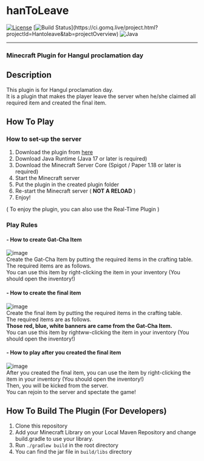 # hanToLeave
[![License](https://img.shields.io/badge/License-Apache%202.0-blue.svg)](https://opensource.org/licenses/Apache-2.0)
[![Build Status](http://ci.gomq.live/app/rest/builds/buildType:(project:HanToLeave)/statusIcon)](https://ci.gomq.live/project.html?projectId=Hantoleave&tab=projectOverview)
![Java](https://img.shields.io/badge/Java-ED8B00?logo=java&logoColor=white)
-- -- --
### Minecraft Plugin for Hangul proclamation day

## Description
This plugin is for Hangul proclamation day. <br/>
It is a plugin that makes the player leave the server when he/she claimed all required item and created the final item.

## How To Play
### How to set-up the server
1. Download the plugin from [here](https://github.com/igomq/hantoleave/releases/latest)
2. Download Java Runtime (Java 17 or later is required)
3. Download the Minecraft Server Core (Spigot / Paper 1.18 or later is required)
4. Start the Minecraft server
5. Put the plugin in the created plugin folder
6. Re-start the Minecraft server ( **NOT A RELOAD** )
7. Enjoy!

( To enjoy the plugin, you can also use the Real-Time Plugin )

### Play Rules 
#### - How to create Gat-Cha Item
![image](https://user-images.githubusercontent.com/48321102/194753614-305f39bd-14f1-47e4-ad75-78329bfa3cf1.png)
<br/> Create the Gat-Cha Item by putting the required items in the crafting table. <br/>
The required items are as follows. <br/>
You can use this item by right-clicking the item in your inventory (You should open the inventory!) 
#### - How to create the final item
![image](https://user-images.githubusercontent.com/48321102/194753716-a88e93f3-dbcd-454a-a483-1314a13d76bf.png)
<br/> Create the final item by putting the required items in the crafting table. <br/>
The required items are as follows. <br/>
**Those red, blue, white banners are came from the Gat-Cha Item.** <br/>
You can use this item by rightww-clicking the item in your inventory (You should open the inventory!)
#### - How to play after you created the final item
![image](https://user-images.githubusercontent.com/48321102/194753768-31f7e479-adf6-4cb5-b9c1-8a5bfc2b7edf.png)
<br/> After you created the final item, you can use the item by right-clicking the item in your inventory (You should open the inventory!) <br/>
Then, you will be kicked from the server. <br/>
You can rejoin to the server and spectate the game! <br/>
## How To Build The Plugin (For Developers)
1. Clone this repository
2. Add your Minecraft Library on your Local Maven Repository and change build.gradle to use your library. 
3. Run `./gradlew build` in the root directory 
4. You can find the jar file in `build/libs` directory